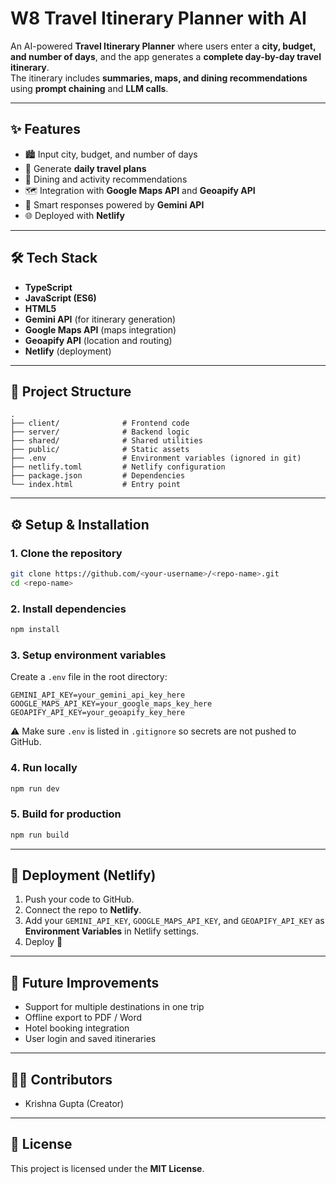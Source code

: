 # W8 Travel Itinerary Planner with AI

An AI-powered **Travel Itinerary Planner** where users enter a **city, budget, and number of days**, and the app generates a **complete day-by-day travel itinerary**.  
The itinerary includes **summaries, maps, and dining recommendations** using **prompt chaining** and **LLM calls**.

---

## ✨ Features
- 🏙️ Input city, budget, and number of days
- 📅 Generate **daily travel plans**
- 🍴 Dining and activity recommendations
- 🗺️ Integration with **Google Maps API** and **Geoapify API**
- 🤖 Smart responses powered by **Gemini API**
- 🌐 Deployed with **Netlify**

---

## 🛠️ Tech Stack
- **TypeScript**
- **JavaScript (ES6)**
- **HTML5**
- **Gemini API** (for itinerary generation)
- **Google Maps API** (maps integration)
- **Geoapify API** (location and routing)
- **Netlify** (deployment)

---

## 📂 Project Structure
```
.
├── client/              # Frontend code
├── server/              # Backend logic
├── shared/              # Shared utilities
├── public/              # Static assets
├── .env                 # Environment variables (ignored in git)
├── netlify.toml         # Netlify configuration
├── package.json         # Dependencies
└── index.html           # Entry point
```

---

## ⚙️ Setup & Installation

### 1. Clone the repository
```bash
git clone https://github.com/<your-username>/<repo-name>.git
cd <repo-name>
```

### 2. Install dependencies
```bash
npm install
```

### 3. Setup environment variables
Create a `.env` file in the root directory:
```env
GEMINI_API_KEY=your_gemini_api_key_here
GOOGLE_MAPS_API_KEY=your_google_maps_key_here
GEOAPIFY_API_KEY=your_geoapify_key_here
```

⚠️ Make sure `.env` is listed in `.gitignore` so secrets are not pushed to GitHub.

### 4. Run locally
```bash
npm run dev
```

### 5. Build for production
```bash
npm run build
```

---

## 🚀 Deployment (Netlify)
1. Push your code to GitHub.
2. Connect the repo to **Netlify**.
3. Add your `GEMINI_API_KEY`, `GOOGLE_MAPS_API_KEY`, and `GEOAPIFY_API_KEY` as **Environment Variables** in Netlify settings.
4. Deploy 🎉

---

## 📌 Future Improvements
- Support for multiple destinations in one trip
- Offline export to PDF / Word
- Hotel booking integration
- User login and saved itineraries

---

## 🧑‍💻 Contributors
- Krishna Gupta (Creator)

---

## 📜 License
This project is licensed under the **MIT License**.
